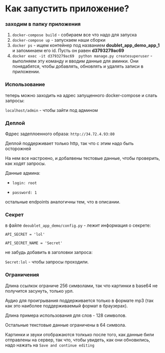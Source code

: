 # Как запустить приложение?
### заходим в папку приложения
1. `docker-compose build` - собираем все что надо для запуска
2. `docker-compose up` - запускаем наши сборки
3. `docker ps` - ищем контейнер под названием __doublet_app_demo_app_1__ и запоминаем его id. Пусть он равен __d3793279ac69__
4. `docker exec -it d3793279ac69  python manage.py createsuperuser` - выполняем эту команду и вводим данные для аминки. Они понядабятся, чтобы добавлять, обновлять и удалять записи в приложении.

### Использование
 теперь можно заходить на адрес запущенного docker-compose и слать запросы:
 
 `localhost/admin` - чтобы зайти под админом

### Деплой

 Фдрес задеплоенного образа: `http://34.72.4.93:80`

 Деплой поддерживает только http, так что с этим надо быть осторожней
 
 На нем все настроено, и добалвены тестовые данные, чтобы проверить, как ходят запросы. 
 
 Данные админа:
 
  - `login: root`
 
  - `password: 1`
 
 остальные endpoints аналогичны тем, что в описании.
 
### Секрет
  в файле  `deoublet_app_demo/config.py` - лежит информация о секрете:
  
  `API_SECRET = 'lol'`
  
  `API_SECRET_NAME = 'Secret'` 
  
  не забудь добавить в заголовки запроса:
  
  `Secret:lol` - чтобы запросы проходили. 

### Ограничения
  Длина ссылкок ограниче 256 символами, так что картинки в base64 не получится засунуть, только урл.
  
  Аудио для проигрывания поддерживается только в формате mp3 (так как это наиболее поддерживаемый формат в браузерах).
  
  Длина примера использования для слов - 128 символов.
  
  Остальные текстовые данные ограничены в 64 символа.
  
  Картинки и звуки отображаются толкько после того, как данные били отправлены на сервер, так что, чтобы увидеть, как они обновились, надо нажать на `Save and continue editing`